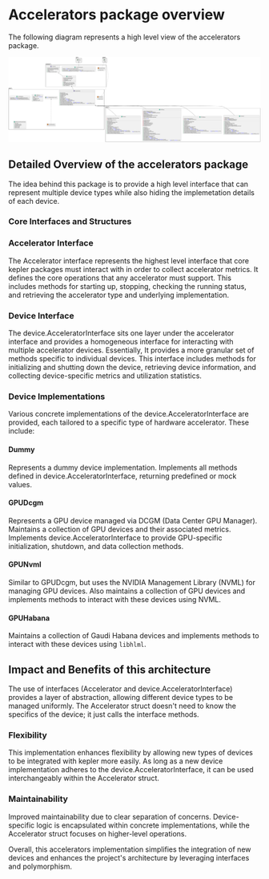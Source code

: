 # Accelerators package overview

The following diagram represents a high level view of the accelerators package.

![](./accelerators.svg)

## Detailed Overview of the accelerators package

The idea behind this package is to provide a high level interface that can represent multiple device types while
also hiding the implemetation details of each device.

### Core Interfaces and Structures

### Accelerator Interface

The Accelerator interface represents the highest level interface that core kepler packages must interact with
in order to collect accelerator metrics. It defines the core operations that any accelerator must support. This
includes methods for starting up, stopping, checking the running status, and retrieving the accelerator type and
underlying implementation.

### Device Interface

The device.AcceleratorInterface sits one layer under the accelerator interface and provides a homogeneous
interface for interacting with multiple accelerator devices. Essentially, It provides a more granular set of
methods specific to individual devices. This interface includes methods for initializing and shutting down the
device, retrieving device information, and collecting device-specific metrics and utilization statistics.

### Device Implementations

Various concrete implementations of the device.AcceleratorInterface are provided, each tailored to a specific type of hardware accelerator. These include:

#### Dummy

Represents a dummy device implementation.
Implements all methods defined in device.AcceleratorInterface, returning predefined or mock values.

#### GPUDcgm

Represents a GPU device managed via DCGM (Data Center GPU Manager).
Maintains a collection of GPU devices and their associated metrics.
Implements device.AcceleratorInterface to provide GPU-specific initialization, shutdown, and data collection methods.

#### GPUNvml

Similar to GPUDcgm, but uses the NVIDIA Management Library (NVML) for managing GPU devices.
Also maintains a collection of GPU devices and implements methods to interact with these devices using NVML.

#### GPUHabana

Maintains a collection of Gaudi Habana devices and implements methods to interact with these devices using `libhlml`.

## Impact and Benefits of this architecture

The use of interfaces (Accelerator and device.AcceleratorInterface) provides a layer of abstraction, allowing different device types to be managed uniformly. The Accelerator struct doesn't need to know the specifics of the device; it just calls the interface methods.

### Flexibility

This implementation enhances flexibility by allowing new types of devices to be integrated with kepler more
easily. As long as a new device implementation adheres to the device.AcceleratorInterface, it can be used
interchangeably within the Accelerator struct.

### Maintainability

Improved maintainability due to clear separation of concerns. Device-specific logic is encapsulated within concrete implementations, while the Accelerator struct focuses on higher-level operations.

Overall, this accelerators implementation simplifies the integration of new devices and enhances the project's architecture by leveraging interfaces and polymorphism.
